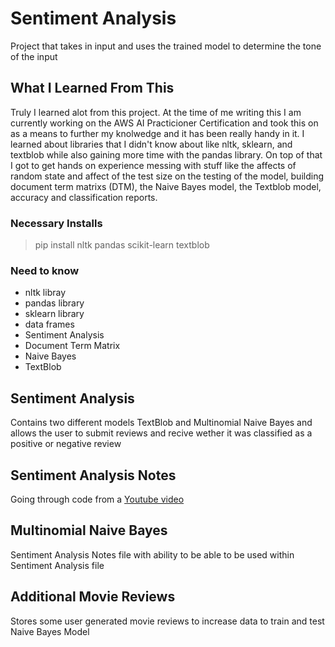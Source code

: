 # Sentiment Analysis
Project that takes in input and uses the trained model to determine the tone of the input

## What I Learned From This
Truly I learned alot from this project. At the time of me writing this I am currently working on the AWS AI Practicioner Certification and took this on as a means to further my knolwedge and it has been really handy in it. I learned about libraries that I didn't know about like nltk, sklearn, and textblob while also gaining more time with the pandas library. On top of that I got to get hands on experience messing with stuff like the affects of random state and affect of the test size on the testing of the model, building document term matrixs (DTM), the Naive Bayes model, the Textblob model, accuracy and classification reports.

### Necessary Installs
> pip install nltk pandas scikit-learn textblob

### Need to know
- nltk libray
- pandas library
- sklearn library
- data frames
- Sentiment Analysis
- Document Term Matrix
- Naive Bayes
- TextBlob

## Sentiment Analysis
Contains two different models TextBlob and Multinomial Naive Bayes and allows the user to submit reviews and recive wether it was classified as a positive or negative review 

## Sentiment Analysis Notes
Going through code from a [Youtube video](https://www.youtube.com/watch?v=HIvQWdqvl7o)

## Multinomial Naive Bayes
Sentiment Analysis Notes file  with ability to be able to be used within Sentiment Analysis file

## Additional Movie Reviews
Stores some user generated movie reviews to increase data to train and test Naive Bayes Model
